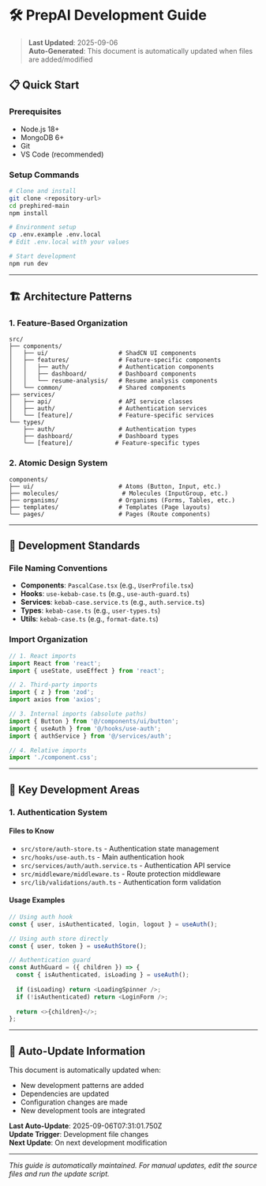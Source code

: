 # 🛠️ PrepAI Development Guide

> **Last Updated**: 2025-09-06  
> **Auto-Generated**: This document is automatically updated when files are added/modified

## 📋 **Quick Start**

### **Prerequisites**

- Node.js 18+
- MongoDB 6+
- Git
- VS Code (recommended)

### **Setup Commands**

```bash
# Clone and install
git clone <repository-url>
cd prephired-main
npm install

# Environment setup
cp .env.example .env.local
# Edit .env.local with your values

# Start development
npm run dev
```

---

## 🏗️ **Architecture Patterns**

### **1. Feature-Based Organization**

```
src/
├── components/
│   ├── ui/                    # ShadCN UI components
│   ├── features/              # Feature-specific components
│   │   ├── auth/              # Authentication components
│   │   ├── dashboard/         # Dashboard components
│   │   └── resume-analysis/   # Resume analysis components
│   └── common/                # Shared components
├── services/
│   ├── api/                   # API service classes
│   ├── auth/                  # Authentication services
│   └── [feature]/             # Feature-specific services
└── types/
    ├── auth/                  # Authentication types
    ├── dashboard/             # Dashboard types
    └── [feature]/            # Feature-specific types
```

### **2. Atomic Design System**

```
components/
├── ui/                        # Atoms (Button, Input, etc.)
├── molecules/                  # Molecules (InputGroup, etc.)
├── organisms/                 # Organisms (Forms, Tables, etc.)
├── templates/                 # Templates (Page layouts)
└── pages/                     # Pages (Route components)
```

---

## 🔧 **Development Standards**

### **File Naming Conventions**

- **Components**: `PascalCase.tsx` (e.g., `UserProfile.tsx`)
- **Hooks**: `use-kebab-case.ts` (e.g., `use-auth-guard.ts`)
- **Services**: `kebab-case.service.ts` (e.g., `auth.service.ts`)
- **Types**: `kebab-case.ts` (e.g., `user-types.ts`)
- **Utils**: `kebab-case.ts` (e.g., `format-date.ts`)

### **Import Organization**

```typescript
// 1. React imports
import React from 'react';
import { useState, useEffect } from 'react';

// 2. Third-party imports
import { z } from 'zod';
import axios from 'axios';

// 3. Internal imports (absolute paths)
import { Button } from '@/components/ui/button';
import { useAuth } from '@/hooks/use-auth';
import { authService } from '@/services/auth';

// 4. Relative imports
import './component.css';
```

---

## 🎯 **Key Development Areas**

### **1. Authentication System**

#### **Files to Know**

- `src/store/auth-store.ts` - Authentication state management
- `src/hooks/use-auth.ts` - Main authentication hook
- `src/services/auth/auth.service.ts` - Authentication API service
- `src/middleware/middleware.ts` - Route protection middleware
- `src/lib/validations/auth.ts` - Authentication form validation

#### **Usage Examples**

```typescript
// Using auth hook
const { user, isAuthenticated, login, logout } = useAuth();

// Using auth store directly
const { user, token } = useAuthStore();

// Authentication guard
const AuthGuard = ({ children }) => {
  const { isAuthenticated, isLoading } = useAuth();
  
  if (isLoading) return <LoadingSpinner />;
  if (!isAuthenticated) return <LoginForm />;
  
  return <>{children}</>;
};
```

---

## 🔄 **Auto-Update Information**

This document is automatically updated when:

- New development patterns are added
- Dependencies are updated
- Configuration changes are made
- New development tools are integrated

**Last Auto-Update**: 2025-09-06T07:31:01.750Z  
**Update Trigger**: Development file changes  
**Next Update**: On next development modification

---

*This guide is automatically maintained. For manual updates, edit the source files and run the update script.*
